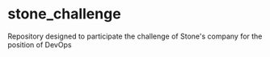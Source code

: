 # stone_challenge
Repository designed to participate the challenge of Stone's company for the position of DevOps
